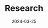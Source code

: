 ---
title: Research
date: 2024-03-25

type: landing
sections:
  - block: hero
    content:
      title: |
        Research
      image:
        filename: welcome.jpg
      text: |
        <br>
        
        My research interests lie at the interface of basic and applied ecology.  I am broadly interested in how human interactions with freshwater ecosystems, including fishing, lake and fisheries management practices, and climate change, alter evolutionary and ecological processes in inland lakes, rivers, and the Great Lakes.  By understanding these responses, we can develop new approaches and practices for fisheries management in a rapidly changing landscape.

  - block: collection
    id: research
    count: 0
    content:
      filters:
        folders: 
          - research
    design:
      view: showcase
      
---